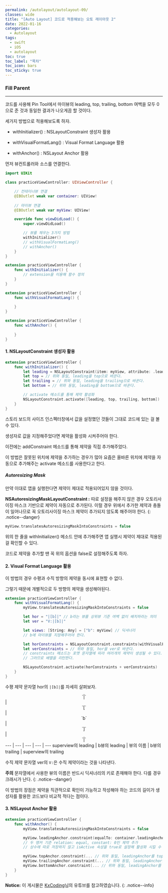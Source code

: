 ```yaml
---
permalink: /autolayout/autolayout-09/
classes: wide
title: "[Auto Layout] 코드로 적용해보는 오토 레이아웃 2"
date: 2022-01-16
categories:
  - Autolayout
tags:
  - swift
  - iOS
  - autolayout
toc: true
toc_label: "목차"
toc_icon: bars
toc_sticky: true
---
```


### Fill Parent

---

코드를 사용해 Pin Tool에서 마이뷰의 leading, top, trailing, bottom 여백을 모두 0으로 준 것과 동일한 결과가 나오게끔 할 것이다.

세가지 방법으로 적용해보도록 하자.

- withInitializer() : NSLayoutConstraint 생성자 활용

- withVisualFormatLang() : Visual Format Language 활용

- withAnchor() : NSLayout Anchor 활용

먼저 뷰컨트롤러와 소스를 연결한다.

```swift
import UIKit

class practiceViewController: UIViewController {

    // 컨테이너뷰 연결
    @IBOutlet weak var container: UIView!
    
    // 마이뷰 연결
    @IBOutlet weak var myView: UIView!

    override func viewDidLoad() {
        super.viewDidLoad()

        // 뷰를 채우는 3가지 방법
        withInitializer()
        // withVisualFormatLang()
        // withAnchor()
    }
}

extension practiceViewController {
    func withInitializer() {
        // extension을 이용해 함수 정의
    }
}

extension practiceViewController {
    func withVisualFormatLang() {
        
    }
}

extension practiceViewController {
    func withAnchor() {
        
    }
}
```

#### 1. NSLayoutConstraint 생성자 활용

```swift
extension practiceViewController {
    func withInitializer() {
        let leading = NSLayoutConstraint(item: myView, attribute: .leading, relateBy: .equal, toItem: container, attribute: .leading, multiplier: 1.0, constant: 0)
        let top = // 위와 동일, leading을 top으로 바꾼다.
        let trailing = // 위와 동일, leading을 trailing으로 바꾼다.
        let bottom = // 위와 동일, leading을 bottom으로 바꾼다.

        // activate 메소드를 통해 제약 활성화
        NSLayoutConstraint.activate([leading, top, trailing, bottom])
    }
}
```

스토리 보드의 사이즈 인스펙터창에서 값을 설정했던 것들이 그대로 코드에 있는 걸 볼 수 있다.

생성자로 값을 지정해주었다면 제약을 활성화 시켜주어야 한다.

이전에는 addConstraint 메소드를 통해 제약을 직접 추가해주었다.

이 방법은 잘못된 위치에 제약을 추가하는 경우가 많아 요즘은 올바른 위치에 제약을 자동으로 추가해주는 activate 메소드를 사용한다고 한다.

##### Autoresizing Mask

만약 이대로 앱을 실행한다면 제약이 제대로 적용되어있지 않을 것이다.

**NSAutoresizingMaskLayoutConstraint :**
따로 설정을 해주지 않은 경우 오토리사이징 마스크 기반으로 제약이 자동으로 추가된다. 이럴 경우 위에서 추가한 제약과 충돌이 일어나므로 꼭 오토리사이징 마스크 제약이 추가되지 않도록 해주어야 한다.
{: .notice--danger}

```swift
myView.translatesAutoresizingMaskIntoConstraints = false
```

위의 한 줄을 withInitializer() 메소드 안에 추가해주면 앱 실행시 제약이 제대로 적용된 걸 확인할 수 있다.

코드로 제약을 추가할 땐 꼭 위의 옵션을 false로 설정해주도록 하자. 

#### 2. Visual Format Language 활용

이 방법의 경우 수평과 수직 방향의 제약을 동시에 표현할 수 없다.

그렇기 때문에 개별적으로 두 방향의 제약을 생성해야된다.

```swift
extension practiceViewController {
    func withVisualFormatLang() {
        myView.translatesAutoresizingMaskIntoConstraints = false

        let hor = "|[b]|" // b라는 뷰를 상위뷰 기준 여백 없이 배치하라는 의미
        let ver = "V:|[b]|"

        let views: [String: Any] = ["b": myView] // 딕셔너리
        // b에 마이뷰를 지정해주어야 한다.

        let horConstraints = NSLayoutConstraint.constraints(withVisualFormat: hor, options: [], metrics: nil, views: views)
        let verConstraints = // 위와 동일, hor을 ver로 바꾼다.
        // constraints 메소드는 포맷 문자열에 따라 여러개의 제약이 생성될 수 있다.
        // 그러므로 배열을 리턴한다.

        NSLayoutConstraint.activate(horConstraints + verConstraints)
    }
}
```

수평 제약 문자열 hor의 `|[b]|`를 자세히 살펴보자.

<center>`|`</center> | <center>`[`</center> | <center>`b`</center> | <center>`]`</center> | <center>`|`</center>
--- | --- | --- | --- | ---
superview의 leading | b뷰의 leading | 뷰의 이름 | b뷰의 trailing | superview의 trailing

수직 제약 문자열 ver의 `V:`은 수직 제약이라는 것을 나타낸다.

**주의** 문자열에서 사용한 뷰의 이름은 반드시 딕셔너리의 키로 존재해야 한다. 다를 경우 크래시가 난다.
{: .notice--danger}

이 방법의 장점은 제약을 직관적으로 확인이 가능하고 작성해야 하는 코드의 길이가 생성자를 활용한 코드보다 비교적 적다는 점이다.

#### 3. NSLayout Anchor 활용

```swift
extension practiceViewController {
    func withAnchor() {
        myView.translatesAutoresizingMaskIntoConstraints = false

        myView.leadingAnchor.constraint(equalTo: container.leadingAnchor).isActive = true
        // 두 앵커 기준 relation: equal, constant: 0인 제약 추가
        // 상수에 따로 저장하지 않고 isActive 속성을 true로 설정해 활성화 시킬 수 있다.

        myView.topAnchor.constraint(... // 위와 동일, leadingAnchor를 topAnchor로 바꾼다.
        myView.trailingAnchor.constraint(... // 위와 동일, leadingAnchor를 trailingAnchor로 바꾼다.
        myView.bottomAnchor.constraint(... // 위와 동일, leadingAnchor를 bottomAnchor로 바꾼다.
    }
}
```

**Notice:** 이 게시물은 [KxCoding](https://www.youtube.com/watch?v=673jZ19WK58)님의 유튜브를 참고하였습니다.
{: .notice--info}